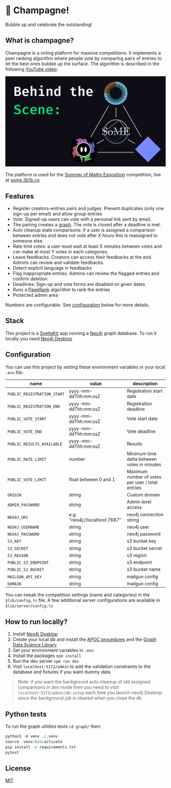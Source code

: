 # 🍾 Champagne!

Bubble up and celebrate the outstanding!

## What is champagne?

Champagne is a voting platform for massive competitions. It implements a peer ranking algorithm where people vote by comparing pairs of entries to let the best ones bubble up the surface. The algorithm is described in the following [YouTube video](https://www.youtube.com/watch?v=XSDBbCaO-kc):


[![How I built the SoME3 voting system with graph theory](./static/img/video-thumbnail.png)](https://www.youtube.com/watch?v=XSDBbCaO-kc)


The platform is used for the [Summer of Maths Exposition](https://www.3blue1brown.com/blog/some1) competition, live at [some.3b1b.co](https://some.3b1b.co)

## Features

- Register creators-entries pairs and judges. Prevent duplicates (only one sign-up per email) and allow group entries
- Vote. Signed-up users can vote with a personal link sent by email.
- The pairing creates a [graph](https://github.com/fcrozatier/NodeRank#principles). The vote is closed after a deadline is met.
- Auto cleanup stale comparisons: if a user is assigned a comparison between entries and does not vote after X hours this is reassigned to someone else.
- Rate limit votes: a user must wait at least X minutes between votes and can make at most Y votes in each categories.
- Leave feedbacks. Creators can access their feedbacks at the end. Admins can review and validate feedbacks.
- Detect explicit language in feedbacks
- Flag inappropriate entries. Admins can review the flagged entries and confirm deletion
- Deadlines: Sign-up and vote forms are disabled on given dates
- Runs a [PageRank](https://en.wikipedia.org/wiki/PageRank) algorithm to rank the entries
- Protected admin area

Numbers are configurable. See [configuration](#configuration) below for more details.

## Stack

This project is a [SvelteKit](https://kit.svelte.dev/) app running a [Neo4j](https://neo4j.com/) graph database. To run it locally you need [Neo4j Desktop](https://neo4j.com/developer/neo4j-desktop/?ref=product)

## Configuration

You can use this project by setting these environment variables in your local `.env` file:

| name                        | value                         | description                                      |
| --------------------------- | ----------------------------- | ------------------------------------------------ |
| `PUBLIC_REGISTRATION_START` | yyyy-mm-ddThh:mm:ssZ          | Registration start date                          |
| `PUBLIC_REGISTRATION_END`   | yyyy-mm-ddThh:mm:ssZ          | Registration deadline                            |
| `PUBLIC_VOTE_START`         | yyyy-mm-ddThh:mm:ssZ          | Vote start date                                  |
| `PUBLIC_VOTE_END`           | yyyy-mm-ddThh:mm:ssZ          | Vote deadline                                    |
| `PUBLIC_RESULTS_AVAILABLE`  | yyyy-mm-ddThh:mm:ssZ          | Results                                          |
| `PUBLIC_RATE_LIMIT`         | number                        | Minimum time delta between votes in minutes      |
| `PUBLIC_VOTE_LIMIT`         | float between 0 and 1         | Maximum number of votes per user / total entries |
| `ORIGIN`                    | string                        | Custom domain                                    |
| `ADMIN_PASSWORD`            | string                        | Admin level access                               |
| `NEO4J_URI`                 | e.g. "neo4j://localhost:7687" | neo4j connection string                          |
| `NEO4J_USERNAME`            | string                        | neo4j user                                       |
| `NEO4J_PASSWORD`            | string                        | neo4j password                                   |
| `S3_KEY`                    | string                        | s3 bucket key                                    |
| `S3_SECRET`                 | string                        | s3 bucket secret                                 |
| `S3_REGION`                 | string                        | s3 region                                        |
| `PUBLIC_S3_ENDPOINT`        | string                        | s3 endpoint                                      |
| `PUBLIC_S3_BUCKET`          | string                        | s3 bucket name                                   |
| `MAILGUN_API_KEY`           | string                        | mailgun config                                   |
| `DOMAIN`                    | string                        | mailgun config                                   |

You can tweak the competition settings (name and categories) in the `$lib/config.ts` file. A few additional server configurations are available in `$lib/server/config.ts`

## How to run locally?

1. Install [Neo4j Desktop](https://neo4j.com/developer/neo4j-desktop/?ref=product)
1. Create your local db and install the [APOC procedures](https://neo4j.com/docs/apoc/5/installation/#apoc) and the [Graph Data Science Library](https://neo4j.com/docs/graph-data-science/current/installation/neo4j-desktop/)
1. Set your environment variables in `.env`
1. Install the packages `npm install`
1. Run the dev server `npm run dev`
1. Visit `localhost:5173/admin` to add the validation constraints to the database and fixtures if you want dummy data

> Note: if you want the background auto cleanup of old assigned comparisons in dev mode then you need to visit `localhost:5173/admin/db-setup` each time you launch neo4j Desktop since the background job is cleared when you close the db

## Python tests

To run the graph utilities tests `cd graph/` then:

```py
python3 -m venv ./.venv
source .venv/bin/activate
pip install -r requirements.txt
pytest
```

## License

[MIT](/LICENSE)
